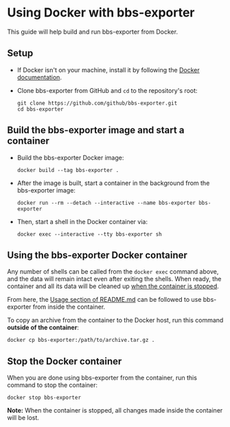 # Using Docker with bbs-exporter

This guide will help build and run bbs-exporter from Docker.

## Setup

- If Docker isn't on your machine, install it by following the [Docker documentation](https://docs.docker.com/install/).
- Clone bbs-exporter from GitHub and `cd` to the repository's root:

  ```shell
  git clone https://github.com/github/bbs-exporter.git
  cd bbs-exporter
  ```

## Build the bbs-exporter image and start a container

- Build the bbs-exporter Docker image:

  ```shell
  docker build --tag bbs-exporter .
  ```

- After the image is built, start a container in the background from the bbs-exporter image:

  ```shell
  docker run --rm --detach --interactive --name bbs-exporter bbs-exporter
  ```

- Then, start a shell in the Docker container via:

  ```shell
  docker exec --interactive --tty bbs-exporter sh
  ```

## Using the bbs-exporter Docker container

Any number of shells can be called from the `docker exec` command above, and the data will remain intact even after exiting the shells.  When ready, the container and all its data will be cleaned up [when the container is stopped](#stop-the-docker-container).

From here, the [Usage section of README.md](README.md#usage) can be followed to use bbs-exporter from inside the container.

To copy an archive from the container to the Docker host, run this command **outside of the container**:

```shell
docker cp bbs-exporter:/path/to/archive.tar.gz .
```

## Stop the Docker container

When you are done using bbs-exporter from the container, run this command to stop the container:

```shell
docker stop bbs-exporter
```

**Note:** When the container is stopped, all changes made inside the container will be lost.
